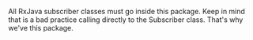All RxJava subscriber classes must go inside this package. Keep in mind that is a bad practice
calling directly to the Subscriber<T> class. That's why we've this package.